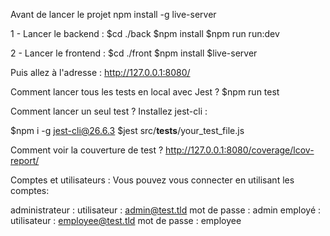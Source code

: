 Avant de lancer le projet
npm install -g live-server

1 - Lancer le backend :
$cd ./back
$npm install
$npm run run:dev

2 - Lancer le frontend :
$cd ./front
$npm install
$live-server

Puis allez à l'adresse : http://127.0.0.1:8080/

Comment lancer tous les tests en local avec Jest ?
$npm run test

Comment lancer un seul test ?
Installez jest-cli :

$npm i -g jest-cli@26.6.3
$jest src/__tests__/your_test_file.js

Comment voir la couverture de test ?
http://127.0.0.1:8080/coverage/lcov-report/

Comptes et utilisateurs :
Vous pouvez vous connecter en utilisant les comptes:

administrateur :
utilisateur : admin@test.tld 
mot de passe : admin
employé :
utilisateur : employee@test.tld
mot de passe : employee
